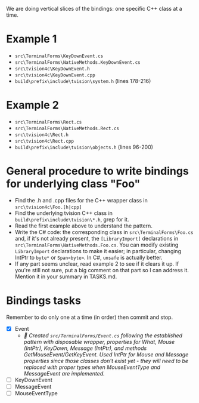 We are doing vertical slices of the bindings: one specific C++ class at a time.

# Example 1
- `src\TerminalForms\KeyDownEvent.cs`
- `src\TerminalForms\NativeMethods.KeyDownEvent.cs`
- `src\tvision4c\KeyDownEvent.h`
- `src\tvision4c\KeyDownEvent.cpp`
- `build\prefix\include\tvision\system.h` (lines 178-216)

# Example 2
- `src\TerminalForms\Rect.cs`
- `src\TerminalForms\NativeMethods.Rect.cs`
- `src\tvision4c\Rect.h`
- `src\tvision4c\Rect.cpp`
- `build\prefix\include\tvision\objects.h` (lines 96-200)

# General procedure to write bindings for underlying class "Foo"
- Find the .h and .cpp files for the C++ wrapper class in `src\tvision4c\Foo.[h|cpp]`
- Find the underlying tvision C++ class in `build\prefix\include\tvision\*.h`, grep for it.
- Read the first example above to understand the pattern.
- Write the C# code: the corresponding class in `src\TerminalForms\Foo.cs` and, if it's not already present, the `[LibraryImport]` declarations in `src\TerminalForms\NativeMethods.Foo.cs`. You can modify existing `LibraryImport` declarations to make it easier; in particular, changing IntPtr to `byte*` or `Span<byte>`. In C#, `unsafe` is actually better.
- If any part seems unclear, read example 2 to see if it clears it up. If you're still not sure, put a big comment on that part so I can address it. Mention it in your summary in TASKS.md.

# Bindings tasks
Remember to do only one at a time (in order) then commit and stop.
- [x] Event
  - *🤖 Created `src/TerminalForms/Event.cs` following the established pattern with disposable wrapper, properties for What, Mouse (IntPtr), KeyDown, Message (IntPtr), and methods GetMouseEvent/GetKeyEvent. Used IntPtr for Mouse and Message properties since those classes don't exist yet - they will need to be replaced with proper types when MouseEventType and MessageEvent are implemented.*
- [ ] KeyDownEvent
- [ ] MessageEvent
- [ ] MouseEventType

